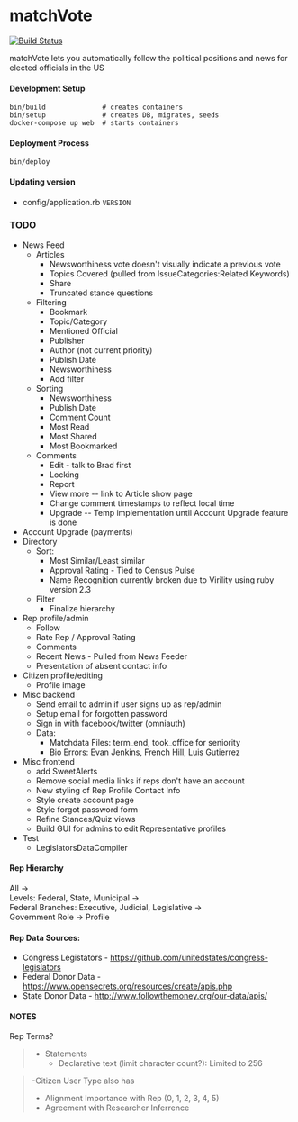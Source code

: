 # matchVote    
[![Build Status](https://travis-ci.org/matchVote/matchvote.svg?branch=master)](https://travis-ci.org/matchVote/matchvote)

matchVote lets you automatically follow the political positions and news for elected officials in the US

#### Development Setup
    bin/build              # creates containers
    bin/setup              # creates DB, migrates, seeds
    docker-compose up web  # starts containers

#### Deployment Process
    bin/deploy

#### Updating version
* config/application.rb `VERSION`

### TODO
* News Feed
  * Articles
    * Newsworthiness vote doesn't visually indicate a previous vote
    * Topics Covered (pulled from IssueCategories:Related Keywords)
    * Share
    * Truncated stance questions
  * Filtering
    * Bookmark
    * Topic/Category
    * Mentioned Official
    * Publisher
    * Author (not current priority)
    * Publish Date
    * Newsworthiness
    * Add filter
  * Sorting
    * Newsworthiness
    * Publish Date
    * Comment Count
    * Most Read
    * Most Shared
    * Most Bookmarked
  * Comments
    * Edit - talk to Brad first
    * Locking
    * Report
    * View more -- link to Article show page
    * Change comment timestamps to reflect local time
    * Upgrade -- Temp implementation until Account Upgrade feature is done
* Account Upgrade (payments)
* Directory
  * Sort:
    * Most Similar/Least similar
    * Approval Rating - Tied to Census Pulse
    * Name Recognition currently broken due to Virility using ruby version 2.3
  * Filter  
    * Finalize hierarchy
* Rep profile/admin
  * Follow
  * Rate Rep / Approval Rating
  * Comments
  * Recent News - Pulled from News Feeder
  * Presentation of absent contact info
* Citizen profile/editing
  * Profile image
* Misc backend
  * Send email to admin if user signs up as rep/admin
  * Setup email for forgotten password
  * Sign in with facebook/twitter (omniauth)
  * Data:
    * Matchdata Files: term_end, took_office for seniority
    * Bio Errors: Evan Jenkins, French Hill, Luis Gutierrez
* Misc frontend
  * add SweetAlerts
  * Remove social media links if reps don't have an account
  * New styling of Rep Profile Contact Info
  * Style create account page
  * Style forgot password form
  * Refine Stances/Quiz views
  * Build GUI for admins to edit Representative profiles
* Test
  * LegislatorsDataCompiler

#### Rep Hierarchy
All ->  
Levels: Federal, State, Municipal ->  
Federal Branches: Executive, Judicial, Legislative ->  
Government Role ->
Profile

#### Rep Data Sources:  
  * Congress Legistators - https://github.com/unitedstates/congress-legislators
  * Federal Donor Data - https://www.opensecrets.org/resources/create/apis.php
  * State Donor Data - http://www.followthemoney.org/our-data/apis/

#### NOTES
Rep Terms?  

> * Statements
>   * Declarative text (limit character count?): Limited to 256

>   -Citizen User Type also has
>   * Alignment Importance with Rep (0, 1, 2, 3, 4, 5)
>   * Agreement with Researcher Inferrence
